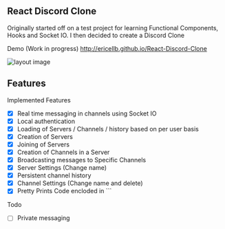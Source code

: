 ## React Discord Clone

Originally started off on a test project for learning Functional Components, Hooks and Socket IO. I then decided to create a Discord Clone

Demo (Work in progress) http://ericellb.github.io/React-Discord-Clone

![layout image](public/layout.png)

## Features
  Implemented Features
  - [x] Real time messaging in channels using Socket IO
  - [x] Local authentication
  - [x] Loading of Servers / Channels / history based on per user basis
  - [x] Creation of Servers
  - [x] Joining of Servers
  - [x] Creation of Channels in a Server
  - [x] Broadcasting messages to Specific Channels
  - [x] Server Settings (Change name)
  - [x] Persistent channel history
  - [x] Channel Settings (Change name and delete)
  - [x] Pretty Prints Code encloded in ``` 

  Todo
  - [ ] Private messaging